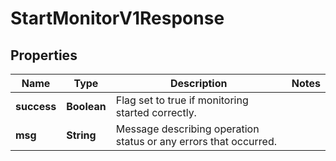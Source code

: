 

# StartMonitorV1Response


## Properties

| Name | Type | Description | Notes |
|------------ | ------------- | ------------- | -------------|
|**success** | **Boolean** | Flag set to true if monitoring started correctly. |  |
|**msg** | **String** | Message describing operation status or any errors that occurred. |  |



